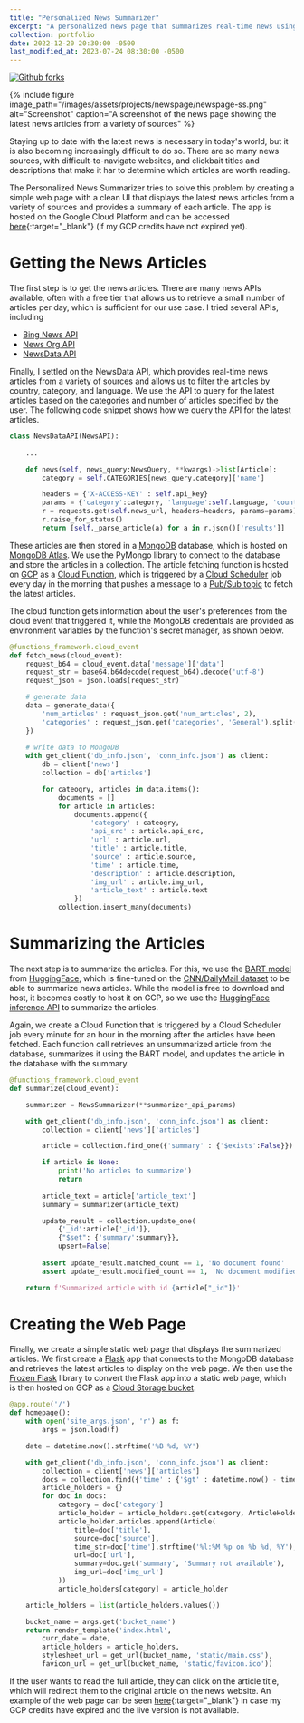 ```yaml
---
title: "Personalized News Summarizer"
excerpt: "A personalized news page that summarizes real-time news using the BART model from HuggingFace, using a MongoDB backend and hosted on Google Cloud Platform"
collection: portfolio
date: 2022-12-20 20:30:00 -0500
last_modified_at: 2023-07-24 08:30:00 -0500
---
```

[![Github forks][gh-fork-shield]][github-repo]

{% include figure 
image_path="/images/assets/projects/newspage/newspage-ss.png"
alt="Screenshot" 
caption="A screenshot of the news page showing the latest news articles from a variety of sources"
 %}

Staying up to date with the latest news is necessary in today's world, but it is 
also becoming increasingly difficult to do so. There are so many news sources, 
with difficult-to-navigate websites, and clickbait titles and descriptions that
make it har to determine which articles are worth reading.

The Personalized News Summarizer tries to solve this problem by creating a 
simple web page with a clean UI that displays the latest news articles from a 
variety of sources and provides a summary of each article. The app is 
hosted on the Google Cloud Platform and can be accessed [here][1]{:target="_blank"}
(if my GCP credits have not expired yet).

# Getting the News Articles

The first step is to get the news articles. There are many news APIs available, 
often with a free tier that allows us to retrieve a small number of articles per
day, which is sufficient for our use case. I tried several APIs, including

- [Bing News API][2]
- [News Org API][3]
- [NewsData API][4]

Finally, I settled on the NewsData API, which provides real-time news articles 
from a variety of sources and allows us to filter the articles by country, 
category, and language. We use the API to query for the latest articles based on
the categories and number of articles specified by the user. The following code
snippet shows how we query the API for the latest articles.

```python
class NewsDataAPI(NewsAPI):
    
    ...

    def news(self, news_query:NewsQuery, **kwargs)->list[Article]:
        category = self.CATEGORIES[news_query.category]['name']

        headers = {'X-ACCESS-KEY' : self.api_key}
        params = {'category':category, 'language':self.language, 'country':self.country}
        r = requests.get(self.news_url, headers=headers, params=params)
        r.raise_for_status()
        return [self._parse_article(a) for a in r.json()['results']]
```

These articles are then stored in a [MongoDB][5] database, which is hosted on 
[MongoDB Atlas][6]. We use the PyMongo library to connect to the database and 
store the articles in a collection. The article fetching function is hosted on 
[GCP][7] as a [Cloud Function][8], which is triggered by a [Cloud Scheduler][9]
job every day in the morning that pushes a message to a [Pub/Sub topic][10] 
to fetch the latest articles.

The cloud function gets information about the user's preferences from the
cloud event that triggered it, while the MongoDB credentials are provided as
environment variables by the function's secret manager, as shown below.

```python
@functions_framework.cloud_event
def fetch_news(cloud_event):
    request_b64 = cloud_event.data['message']['data']
    request_str = base64.b64decode(request_b64).decode('utf-8')
    request_json = json.loads(request_str)

    # generate data
    data = generate_data({
        'num_articles' : request_json.get('num_articles', 2),
        'categories' : request_json.get('categories', 'General').split(',')
    })
    
    # write data to MongoDB
    with get_client('db_info.json', 'conn_info.json') as client:
        db = client['news']
        collection = db['articles']

        for cateogry, articles in data.items():
            documents = []
            for article in articles:
                documents.append({
                    'category' : cateogry,
                    'api_src' : article.api_src,
                    'url' : article.url,
                    'title' : article.title,
                    'source' : article.source,
                    'time' : article.time,
                    'description' : article.description,
                    'img_url' : article.img_url,
                    'article_text' : article.text
                })
            collection.insert_many(documents)
```

# Summarizing the Articles

The next step is to summarize the articles. For this, we use the [BART model][11]
from [HuggingFace][12], which is fine-tuned on the [CNN/DailyMail dataset][13] 
to be able to summarize news articles. While the model is free to download and 
host, it becomes costly to host it on GCP, so we use the [HuggingFace inference API][14]
to summarize the articles.

Again, we create a Cloud Function that is triggered by a Cloud Scheduler job every 
minute for an hour in the morning after the articles have been fetched. Each 
function call retrieves an unsummarized article from the database, summarizes it
using the BART model, and updates the article in the database with the summary.

```python
@functions_framework.cloud_event
def summarize(cloud_event):

    summarizer = NewsSummarizer(**summarizer_api_params)

    with get_client('db_info.json', 'conn_info.json') as client:
        collection = client['news']['articles']

        article = collection.find_one({'summary' : {'$exists':False}})

        if article is None:
            print('No articles to summarize')
            return
        
        article_text = article['article_text']
        summary = summarizer(article_text)

        update_result = collection.update_one(
            {'_id':article['_id']}, 
            {"$set": {'summary':summary}},
            upsert=False)
        
        assert update_result.matched_count == 1, 'No document found'
        assert update_result.modified_count == 1, 'No document modified'

    return f'Summarized article with id {article["_id"]}'
```

# Creating the Web Page

Finally, we create a simple static web page that displays the summarized articles. 
We first create a [Flask][15] app that connects to the MongoDB database and 
retrieves the latest articles to display on the web page. We then use the 
[Frozen Flask][16] library to convert the Flask app into a static web page, 
which is then hosted on GCP as a [Cloud Storage bucket][17].

```python
@app.route('/')
def homepage():
    with open('site_args.json', 'r') as f:
        args = json.load(f)

    date = datetime.now().strftime('%B %d, %Y')

    with get_client('db_info.json', 'conn_info.json') as client:
        collection = client['news']['articles']
        docs = collection.find({'time' : {'$gt' : datetime.now() - timedelta(days=1)}})
        article_holders = {}
        for doc in docs:
            category = doc['category']
            article_holder = article_holders.get(category, ArticleHolder(category, []))
            article_holder.articles.append(Article(
                title=doc['title'],
                source=doc['source'],
                time_str=doc['time'].strftime('%l:%M %p on %b %d, %Y'),
                url=doc['url'],
                summary=doc.get('summary', 'Summary not available'),
                img_url=doc['img_url']
            ))
            article_holders[category] = article_holder

    article_holders = list(article_holders.values())

    bucket_name = args.get('bucket_name')
    return render_template('index.html',
        curr_date = date,
        article_holders = article_holders,
        stylesheet_url = get_url(bucket_name, 'static/main.css'),
        favicon_url = get_url(bucket_name, 'static/favicon.ico'))
```

If the user wants to read the full article, they can click on the article title,
which will redirect them to the original article on the news website. 
An example of the web page can be seen [here][18]{:target="_blank"} in case my GCP credits have expired
and the live version is not available.

<!-- Links -->
[gh-fork-shield]: <https://img.shields.io/github/forks/kartik727/ml-projects.svg?style=social&label=Fork&maxAge=2592000>
[github-repo]: <https://github.com/kartik727/ml-projects/tree/master/personalized-news-summarizer> "Github repository"
[1]: <https://storage.googleapis.com/news-site-holder-bucket/build/index.html> "Personalized News Summarizer"
[2]: <https://www.microsoft.com/en-us/bing/apis/bing-news-search-api> "Bing News API"
[3]: <https://newsapi.org/> "News Org API"
[4]: <https://newsdata.io/> "NewsData API"
[5]: <https://www.mongodb.com/> "MongoDB"
[6]: <https://www.mongodb.com/atlas> "MongoDB Atlas"
[7]: <https://cloud.google.com/> "Google Cloud Platform"
[8]: <https://cloud.google.com/functions> "Cloud Functions - GCP"
[9]: <https://cloud.google.com/scheduler> "Cloud Scheduler - GCP"
[10]: <https://cloud.google.com/pubsub> "Pub/Sub - GCP"
[11]: <https://huggingface.co/facebook/bart-large-cnn> "BART model"
[12]: <https://huggingface.co/> "HuggingFace"
[13]: <https://huggingface.co/datasets/cnn_dailymail> "CNN/DailyMail dataset"
[14]: <https://huggingface.co/inference-api> "HuggingFace inference API"
[15]: <https://flask.palletsprojects.com/en/2.0.x/> "Flask"
[16]: <https://flask.palletsprojects.com/en/2.3.x/> "Frozen Flask"
[17]: <https://cloud.google.com/storage> "Cloud Storage - GCP"
[18]: </assets/portfolio/newspage/index.html> "Personalized News Summarizer"